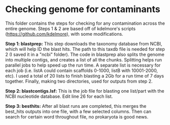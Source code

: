 # Checking genome for contaminants
This folder contains the steps for checking for any contamination across the entire genome. Steps 1 & 2 are based off of kdelmore's scripts (https://github.com/kdelmore), with some modifications.

**Step 1: blastprep:** This step downloads the taxonomy database from NCBI, which will help ID the blast hits. The path to this taxdb file is needed for step 2 (I saved it in a "ncbi" folder). The code in blastprep also splits the genome into multiple contigs, and creates a list of all the chunks. Splitting helps run parallel jobs to help speed up the run time. A separate list is necessary for each job (i.e. listA could contain scaffolds 0-1000, listB with 10001-2000, etc). I used a total of 20 lists to finish blasting a 2Gb for a run time of 7 days together.
Finally, making two directories, used for outputs from step 2.

**Step 2: blastcontigs.lsf:** This is the job file for blasting one list/part with the NCBI nucleotide database. Edit line 26 for each list.

**Step 3: besthits:** After all blast runs are completed, this merges the best_hits outputs into one file, with a few selected columns. Then can search for certain word throughout file, no prokaryota is good news.
